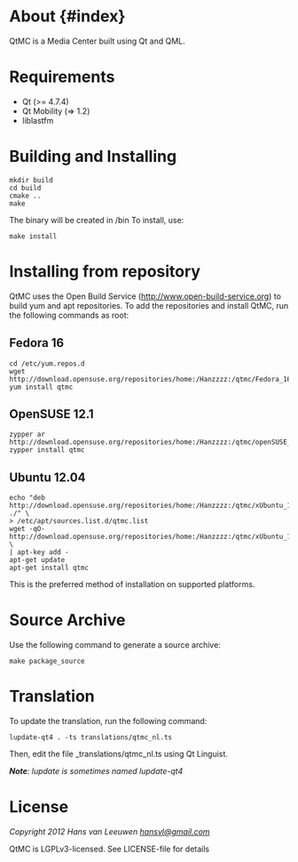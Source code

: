 About                                                                 {#index}
=====

QtMC is a Media Center built using Qt and QML.


Requirements
============

* Qt (>= 4.7.4)
* Qt Mobility (=> 1.2)
* liblastfm


Building and Installing
=======================

    mkdir build
    cd build
    cmake ..
    make

The binary will be created in <build-folder>/bin
To install, use:

    make install


Installing from repository
==========================

QtMC uses the Open Build Service (http://www.open-build-service.org) to build
yum and apt repositories. To add the repositories and install QtMC, run the
following commands as root:

Fedora 16
---------

    cd /etc/yum.repos.d
    wget http://download.opensuse.org/repositories/home:/Hanzzzz:/qtmc/Fedora_16/home:Hanzzzz:qtmc.repo
    yum install qtmc

OpenSUSE 12.1
-------------

    zypper ar http://download.opensuse.org/repositories/home:/Hanzzzz:/qtmc/openSUSE_12.1/home:Hanzzzz:qtmc.repo
    zypper install qtmc

Ubuntu 12.04
------------

    echo "deb http://download.opensuse.org/repositories/home:/Hanzzzz:/qtmc/xUbuntu_12.04/ ./" \
    > /etc/apt/sources.list.d/qtmc.list
    wget -qO- http://download.opensuse.org/repositories/home:/Hanzzzz:/qtmc/xUbuntu_12.04/Release.key \
    | apt-key add -
    apt-get update
    apt-get install qtmc

This is the preferred method of installation on supported platforms.


Source Archive
==============

Use the following command to generate a source archive:

    make package_source


Translation
===========

To update the translation, run the following command:

    lupdate-qt4 . -ts translations/qtmc_nl.ts

Then, edit the file _translations/qtmc_nl.ts using Qt Linguist.

_**Note**: lupdate is sometimes named lupdate-qt4_


License
=======

_Copyright 2012 Hans van Leeuwen <hansvl@gmail.com>_

QtMC is LGPLv3-licensed. See LICENSE-file for details
